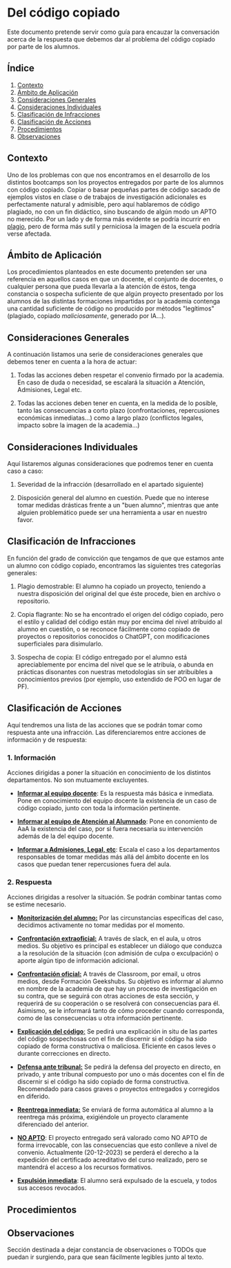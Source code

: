 # Del código copiado
 Este documento pretende servir como guía para encauzar la conversación acerca de la respuesta que debemos dar al problema del código copiado por parte de los alumnos.

## Índice
1. [Contexto](#contexto)
2. [Ámbito de Aplicación](#ámbito-de-aplicación)
3. [Consideraciones Generales](#consideraciones-generales)
4. [Consideraciones Individuales](#consideraciones-individuales)
5. [Clasificación de Infracciones](#clasificación-de-infracciones)
5. [Clasificación de Acciones](#clasificación-de-acciones)
6. [Procedimientos](#procedimientos)
7. [Observaciones](#observaciones)

## Contexto
Uno de los problemas con que nos encontramos en el desarrollo de los distintos bootcamps son los proyectos entregados por parte de los alumnos con código copiado. Copiar o basar pequeñas partes de código sacado de ejemplos vistos en clase o de trabajos de investigación adicionales es perfectamente natural y admisible, pero aquí hablaremos de código plagiado, no con un fin didáctico, sino buscando de algún modo un APTO no merecido. Por un lado y de forma más evidente se podría incurrir en [plagio](https://es.wikipedia.org/wiki/Plagio), pero de forma más sutil y perniciosa la imagen de la escuela podría verse afectada.

## Ámbito de Aplicación
Los procedimientos planteados en este documento pretenden ser una referencia en aquellos casos en que un docente, el conjunto de docentes, o cualquier persona que pueda llevarla a la atención de éstos, tenga constancia o sospecha suficiente de que algún proyecto presentado por los alumnos de las distintas formaciones impartidas por la academia contenga una cantidad suficiente de código no producido por métodos "legítimos" (plagiado, copiado _maliciosamente_, generado por IA...).

## Consideraciones Generales
A continuación listamos una serie de consideraciones generales que debemos tener en cuenta a la hora de actuar:
1. Todas las acciones deben respetar el convenio firmado por la academia. En caso de duda o necesidad, se escalará la situación a Atención, Admisiones, Legal etc.

2. Todas las acciones deben tener en cuenta, en la medida de lo posible, tanto las consecuencias a corto plazo (confrontaciones, repercusiones económicas inmediatas...) como a largo plazo (conflictos legales, impacto sobre la imagen de la academia...)

## Consideraciones Individuales
Aquí listaremos algunas consideraciones que podremos tener en cuenta caso a caso:
1. Severidad de la infracción (desarrollado en el apartado siguiente)

2. Disposición general del alumno en cuestión. Puede que no interese tomar medidas drásticas frente a un "buen alumno", mientras que ante alguien problemático puede ser una herramienta a usar en nuestro favor.
## Clasificación de Infracciones
En función del grado de convicción que tengamos de que que estamos ante un alumno con código copiado, encontramos las siguientes tres categorías generales:

1. Plagio demostrable: El alumno ha copiado un proyecto, teniendo a nuestra disposición del original del que éste procede, bien en archivo o repositorio.

2. Copia flagrante: No se ha encontrado el origen del código copiado, pero el estilo y calidad del código están muy por encima del nivel atribuido al alumno en cuestión, o se reconoce fácilmente como copiado de proyectos o repositorios conocidos o ChatGPT, con modificaciones superficiales para disimularlo.

3. Sospecha de copia: El código entregado por el alumno está apreciablemente por encima del nivel que se le atribuía, o abunda en prácticas disonantes con nuestras metodologías sin ser atribuibles a conocimientos previos (por ejemplo, uso extendido de POO en lugar de PF).
## Clasificación de Acciones
Aquí tendremos una lista de las acciones que se podrán tomar como respuesta ante una infracción. Las diferenciaremos entre acciones de información y de respuesta:

### 1. Información
Acciones dirigidas a poner la situación en conocimiento de los distintos departamentos. No son mutuamente excluyentes.
-  <ins>**Informar al equipo docente**</ins>: Es la respuesta más básica e inmediata. Pone en conocimiento del equipo docente la existencia de un caso de código copiado, junto con toda la información pertinente.

-  <ins>**Informar al equipo de Atención al Alumnado**</ins>: Pone en conomiento de AaA la existencia del caso, por si fuera necesaria su intervención además de la del equipo docente.

-  <ins>**Informar a Admisiones, Legal, etc**</ins>: Escala el caso a los departamentos responsables de tomar medidas más allá del ámbito docente en los casos que puedan tener repercusiones fuera del aula.
### 2. Respuesta
Acciones dirigidas a resolver la situación. Se podrán combinar tantas como se estime necesario.

- <ins>**Monitorización del alumno:**</ins> Por las circunstancias específicas del caso, decidimos activamente no tomar medidas por el momento.

- <ins>**Confrontación extraoficial:**</ins> A través de slack, en el aula, u otros medios. Su objetivo es principal es establecer un diálogo que conduzca a la resolución de la situación (con admisión de culpa o exculpación) o aporte algún tipo de información adicional.

- <ins>**Confrontación oficial:**</ins> A través de Classroom, por email, u otros medios, desde Formación Geekshubs. Su objetivo es informar al alumno en nombre de la academia de que hay un proceso de investigación en su contra, que se seguirá con otras acciones de esta sección, y requerirá de su cooperación o se resolverá con consecuencias para él. Asimismo, se le informará tanto de cómo proceder cuando corresponda, como de las consecuencias u otra información pertinente.

- <ins>**Explicación del código**:</ins> Se pedirá una explicación in situ de las partes del código sospechosas con el fin de discernir si el código ha sido copiado de forma constructiva o maliciosa. Eficiente en casos leves o durante correcciones en directo.

- <ins>**Defensa ante tribunal:**</ins> Se pedirá la defensa del proyecto en directo, en privado, y ante tribunal compuesto por uno o más docentes con el fin de discernir si el código ha sido copiado de forma constructiva. Recomendado para casos graves o proyectos entregados y corregidos en diferido.

- <ins>**Reentrega inmediata:**</ins> Se enviará de forma automática al alumno a la reentrega más próxima, exigiéndole un proyecto claramente diferenciado del anterior.

- <ins>**NO APTO**</ins>: El proyecto entregado será valorado como NO APTO de forma irrevocable, con las consecuencias que esto conlleve a nivel de convenio. Actualmente (20-12-2023) se perderá el derecho a la expedición del certificado acreditativo del curso realizado, pero se mantendrá el acceso a los recursos formativos.

- <ins>**Expulsión inmediata**</ins>: El alumno será expulsado de la escuela, y todos sus accesos revocados.

## Procedimientos

## Observaciones
Sección destinada a dejar constancia de observaciones o TODOs que puedan ir surgiendo, para que sean fácilmente legibles junto al texto.